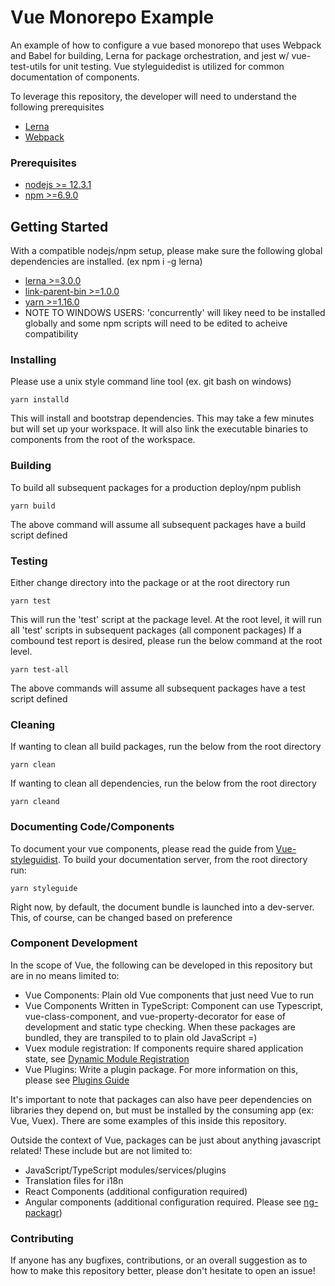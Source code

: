 # Vue Monorepo Example

An example of how to configure a vue based monorepo that uses Webpack and Babel for building, Lerna for package orchestration, and jest w/ vue-test-utils for unit testing. Vue styleguidedist is utilized for common documentation of components.

To leverage this repository, the developer will need to understand the following prerequisites

- [Lerna](https://github.com/lerna/lerna)
- [Webpack](https://webpack.js.org/)

### Prerequisites

- [nodejs >= 12.3.1](https://nodejs.org/)
- [npm >=6.9.0](https://www.npmjs.com/)

## Getting Started

With a compatible nodejs/npm setup, please make sure the following global dependencies are installed. (ex npm i -g lerna)

- [lerna >=3.0.0](https://github.com/lerna/lerna)
- [link-parent-bin >=1.0.0](https://github.com/nicojs/node-link-parent-bin)
- [yarn >=1.16.0](https://github.com/yarnpkg/yarn)
- NOTE TO WINDOWS USERS: 'concurrently' will likey need to be installed globally and some npm scripts will need to be edited to acheive compatibility

### Installing

Please use a unix style command line tool (ex. git bash on windows)

```
yarn installd
```

This will install and bootstrap dependencies. This may take a few minutes but will set up your workspace. It will also link the executable binaries to components from the root of the workspace.

### Building

To build all subsequent packages for a production deploy/npm publish

```
yarn build
```

The above command will assume all subsequent packages have a build script defined

### Testing

Either change directory into the package or at the root directory run

```
yarn test
```

This will run the 'test' script at the package level.
At the root level, it will run all 'test' scripts in subsequent packages (all component packages)
If a combound test report is desired, please run the below command at the root level.

```
yarn test-all
```

The above commands will assume all subsequent packages have a test script defined

### Cleaning

If wanting to clean all build packages, run the below from the root directory
```
yarn clean
```

If wanting to clean all dependencies, run the below from the root directory
```
yarn cleand
```

### Documenting Code/Components
To document your vue components, please read the guide from [Vue-styleguidist](https://vue-styleguidist.github.io/).
To build your documentation server, from the root directory run:
```
yarn styleguide
```

Right now, by default, the document bundle is launched into a dev-server. This, of course, can be changed based on preference
### Component Development

 In the scope of Vue, the following can be developed in this repository but are in no means limited to:
* Vue Components: Plain old Vue components that just need Vue to run
* Vue Components Written in TypeScript: Component can use Typescript, vue-class-component, and vue-property-decorator for ease of development and static type checking. When these packages are bundled, they are transpiled to to plain old JavaScript =)
* Vuex module registration: If components require shared application state, see [Dynamic Module Registration](https://vuex.vuejs.org/guide/modules.html#dynamic-module-registration)
* Vue Plugins: Write a plugin package. For more information on this, please see [Plugins Guide](https://vuejs.org/v2/guide/plugins.html)

It's important to note that packages can also have peer dependencies on libraries they depend on, but must be installed by the consuming app (ex: Vue, Vuex). There are some examples of this inside this repository.

Outside the context of Vue, packages can be just about anything javascript related! These include but are not limited to:
* JavaScript/TypeScript modules/services/plugins
* Translation files for i18n
* React Components (additional configuration required)
* Angular components (additional configuration required. Please see [ng-packagr](https://www.npmjs.com/package/ng-packagr))

### Contributing
If anyone has any bugfixes, contributions, or an overall suggestion as to how to make this repository better, please don't hesitate to open an issue!
